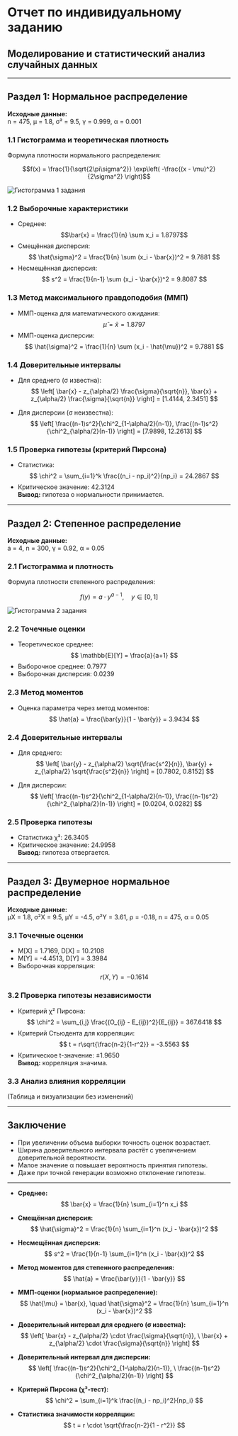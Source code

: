 # Отчет по индивидуальному заданию
## Моделирование и статистический анализ случайных данных

---

## Раздел 1: Нормальное распределение

**Исходные данные:**  
n = 475, μ = 1.8, σ² = 9.5, γ = 0.999, α = 0.001

### 1.1 Гистограмма и теоретическая плотность
Формула плотности нормального распределения:

$$f(x) = \frac{1}{\sqrt{2\pi\sigma^2}} \exp\left( -\frac{(x - \mu)^2}{2\sigma^2} \right)$$

![Гистограмма 1 задания](img/histogram_1.png)

### 1.2 Выборочные характеристики
- Среднее: 
$$\bar{x} = \frac{1}{n} \sum x_i = 1.8797$$  
- Смещённая дисперсия: 
$$
\hat{\sigma}^2 = \frac{1}{n} \sum (x_i - \bar{x})^2 = 9.7881
$$  
- Несмещённая дисперсия: 
$$
s^2 = \frac{1}{n-1} \sum (x_i - \bar{x})^2 = 9.8087
$$

### 1.3 Метод максимального правдоподобия (ММП)
- ММП-оценка для математического ожидания:
$$
\hat{\mu} = \bar{x} = 1.8797
$$
- ММП-оценка дисперсии:
$$
\hat{\sigma}^2 = \frac{1}{n} \sum (x_i - \hat{\mu})^2 = 9.7881
$$

### 1.4 Доверительные интервалы
- Для среднего (σ известна):
$$
\left[ 
\bar{x} - z_{\alpha/2} \frac{\sigma}{\sqrt{n}}, 
\bar{x} + z_{\alpha/2} \frac{\sigma}{\sqrt{n}} 
\right] = [1.4144, 2.3451]
$$

- Для дисперсии (σ неизвестна):
$$
\left[ 
\frac{(n-1)s^2}{\chi^2_{1-\alpha/2}(n-1)}, 
\frac{(n-1)s^2}{\chi^2_{\alpha/2}(n-1)} 
\right] = [7.9898, 12.2613]
$$

### 1.5 Проверка гипотезы (критерий Пирсона)
- Статистика:
$$
\chi^2 = \sum_{i=1}^k \frac{(n_i - np_i)^2}{np_i} = 24.2867
$$
- Критическое значение: 42.3124  
**Вывод:** гипотеза о нормальности принимается.

---

## Раздел 2: Степенное распределение

**Исходные данные:**  
a = 4, n = 300, γ = 0.92, α = 0.05

### 2.1 Гистограмма и плотность
Формула плотности степенного распределения:

$$
f(y) = a \cdot y^{a - 1}, \quad y \in [0, 1]
$$

![Гистограмма 2 задания](img/histogram_2.png)

### 2.2 Точечные оценки
- Теоретическое среднее: 
$$
\mathbb{E}[Y] = \frac{a}{a+1}
$$
- Выборочное среднее: 0.7977  
- Выборочная дисперсия: 0.0239

### 2.3 Метод моментов
- Оценка параметра через метод моментов:
$$
\hat{a} = \frac{\bar{y}}{1 - \bar{y}} = 3.9434
$$

### 2.4 Доверительные интервалы
- Для среднего:
$$
\left[ 
\bar{y} - z_{\alpha/2} \sqrt{\frac{s^2}{n}}, 
\bar{y} + z_{\alpha/2} \sqrt{\frac{s^2}{n}} 
\right] = [0.7802, 0.8152]
$$

- Для дисперсии:
$$
\left[ 
\frac{(n-1)s^2}{\chi^2_{1-\alpha/2}(n-1)}, 
\frac{(n-1)s^2}{\chi^2_{\alpha/2}(n-1)} 
\right] = [0.0204, 0.0282]
$$

### 2.5 Проверка гипотезы
- Статистика χ²: 26.3405  
- Критическое значение: 24.9958  
**Вывод:** гипотеза отвергается.

---

## Раздел 3: Двумерное нормальное распределение

**Исходные данные:**  
μX = 1.8, σ²X = 9.5, μY = -4.5, σ²Y = 3.61, ρ = -0.18, n = 475, α = 0.05

### 3.1 Точечные оценки
- M[X] = 1.7169, D[X] = 10.2108  
- M[Y] = -4.4513, D[Y] = 3.3984  
- Выборочная корреляция: 
$$
r(X,Y) = -0.1614
$$

### 3.2 Проверка гипотезы независимости
- Критерий χ² Пирсона:
$$
\chi^2 = \sum_{i,j} \frac{(O_{ij} - E_{ij})^2}{E_{ij}} = 367.6418
$$
- Критерий Стьюдента для корреляции:
$$
t = r\sqrt{\frac{n-2}{1-r^2}} = -3.5563
$$
- Критическое t-значение: ±1.9650  
**Вывод:** корреляция значима.

### 3.3 Анализ влияния корреляции
(Таблица и визуализации без изменений)

---

## Заключение

- При увеличении объема выборки точность оценок возрастает.
- Ширина доверительного интервала растёт с увеличением доверительной вероятности.
- Малое значение α повышает вероятность принятия гипотезы.
- Даже при точной генерации возможно отклонение гипотезы.

---

- **Среднее:**
$$
\bar{x} = \frac{1}{n} \sum_{i=1}^n x_i
$$

- **Смещённая дисперсия:**
$$
\hat{\sigma}^2 = \frac{1}{n} \sum_{i=1}^n (x_i - \bar{x})^2
$$

- **Несмещённая дисперсия:**
$$
s^2 = \frac{1}{n-1} \sum_{i=1}^n (x_i - \bar{x})^2
$$

- **Метод моментов для степенного распределения:**
$$
\hat{a} = \frac{\bar{y}}{1 - \bar{y}}
$$

- **ММП-оценки (нормальное распределение):**
$$
\hat{\mu} = \bar{x}, \quad \hat{\sigma}^2 = \frac{1}{n} \sum_{i=1}^n (x_i - \bar{x})^2
$$

- **Доверительный интервал для среднего (σ известна):**
$$
\left[ \bar{x} - z_{\alpha/2} \cdot \frac{\sigma}{\sqrt{n}}, \ \bar{x} + z_{\alpha/2} \cdot \frac{\sigma}{\sqrt{n}} \right]
$$

- **Доверительный интервал для дисперсии:**
$$
\left[ \frac{(n-1)s^2}{\chi^2_{1-\alpha/2}(n-1)}, \ \frac{(n-1)s^2}{\chi^2_{\alpha/2}(n-1)} \right]
$$

- **Критерий Пирсона (χ²-тест):**
$$
\chi^2 = \sum_{i=1}^k \frac{(n_i - np_i)^2}{np_i}
$$

- **Статистика значимости корреляции:**
$$
t = r \cdot \sqrt{\frac{n-2}{1 - r^2}}
$$